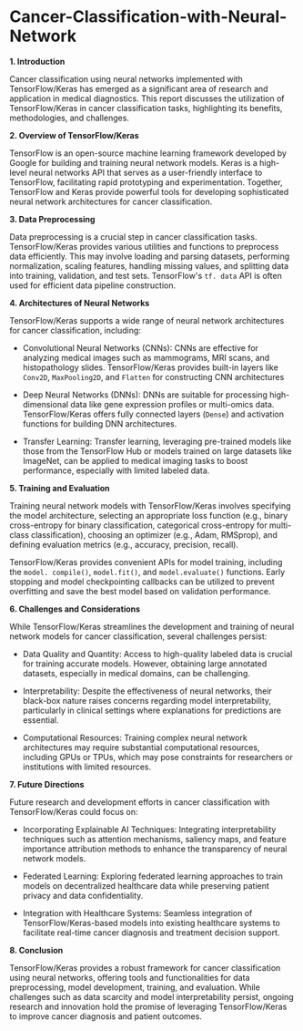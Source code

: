 # Cancer-Classification-with-Neural-Network

**1. Introduction**

Cancer classification using neural networks implemented with TensorFlow/Keras has emerged as a significant area of research and application in medical diagnostics. This report discusses the utilization of TensorFlow/Keras in cancer classification tasks, highlighting its benefits, methodologies, and challenges.

**2. Overview of TensorFlow/Keras**

TensorFlow is an open-source machine learning framework developed by Google for building and training neural network models. Keras is a high-level neural networks API that serves as a user-friendly interface to TensorFlow, facilitating rapid prototyping and experimentation. Together, TensorFlow and Keras provide powerful tools for developing sophisticated neural network architectures for cancer classification.

**3. Data Preprocessing**

Data preprocessing is a crucial step in cancer classification tasks. TensorFlow/Keras provides various utilities and functions to preprocess data efficiently. This may involve loading and parsing datasets, performing normalization, scaling features, handling missing values, and splitting data into training, validation, and test sets. TensorFlow's `tf. data` API is often used for efficient data pipeline construction.

**4. Architectures of Neural Networks**

TensorFlow/Keras supports a wide range of neural network architectures for cancer classification, including:

- Convolutional Neural Networks (CNNs): CNNs are effective for analyzing medical images such as mammograms, MRI scans, and histopathology slides. TensorFlow/Keras provides built-in layers like `Conv2D`, `MaxPooling2D`, and `Flatten` for constructing CNN architectures

- Deep Neural Networks (DNNs): DNNs are suitable for processing high-dimensional data like gene expression profiles or multi-omics data. TensorFlow/Keras offers fully connected layers (`Dense`) and activation functions for building DNN architectures.

- Transfer Learning: Transfer learning, leveraging pre-trained models like those from the TensorFlow Hub or models trained on large datasets like ImageNet, can be applied to medical imaging tasks to boost performance, especially with limited labeled data.

**5. Training and Evaluation**

Training neural network models with TensorFlow/Keras involves specifying the model architecture, selecting an appropriate loss function (e.g., binary cross-entropy for binary classification, categorical cross-entropy for multi-class classification), choosing an optimizer (e.g., Adam, RMSprop), and defining evaluation metrics (e.g., accuracy, precision, recall).

TensorFlow/Keras provides convenient APIs for model training, including the `model. compile()`, `model.fit()`, and `model.evaluate()` functions. Early stopping and model checkpointing callbacks can be utilized to prevent overfitting and save the best model based on validation performance.

**6. Challenges and Considerations**

While TensorFlow/Keras streamlines the development and training of neural network models for cancer classification, several challenges persist:

- Data Quality and Quantity: Access to high-quality labeled data is crucial for training accurate models. However, obtaining large annotated datasets, especially in medical domains, can be challenging.

- Interpretability: Despite the effectiveness of neural networks, their black-box nature raises concerns regarding model interpretability, particularly in clinical settings where explanations for predictions are essential.

- Computational Resources: Training complex neural network architectures may require substantial computational resources, including GPUs or TPUs, which may pose constraints for researchers or institutions with limited resources.

**7. Future Directions**

Future research and development efforts in cancer classification with TensorFlow/Keras could focus on:

- Incorporating Explainable AI Techniques: Integrating interpretability techniques such as attention mechanisms, saliency maps, and feature importance attribution methods to enhance the transparency of neural network models.

- Federated Learning: Exploring federated learning approaches to train models on decentralized healthcare data while preserving patient privacy and data confidentiality.

- Integration with Healthcare Systems: Seamless integration of TensorFlow/Keras-based models into existing healthcare systems to facilitate real-time cancer diagnosis and treatment decision support.

**8. Conclusion**

TensorFlow/Keras provides a robust framework for cancer classification using neural networks, offering tools and functionalities for data preprocessing, model development, training, and evaluation. While challenges such as data scarcity and model interpretability persist, ongoing research and innovation hold the promise of leveraging TensorFlow/Keras to improve cancer diagnosis and patient outcomes.
